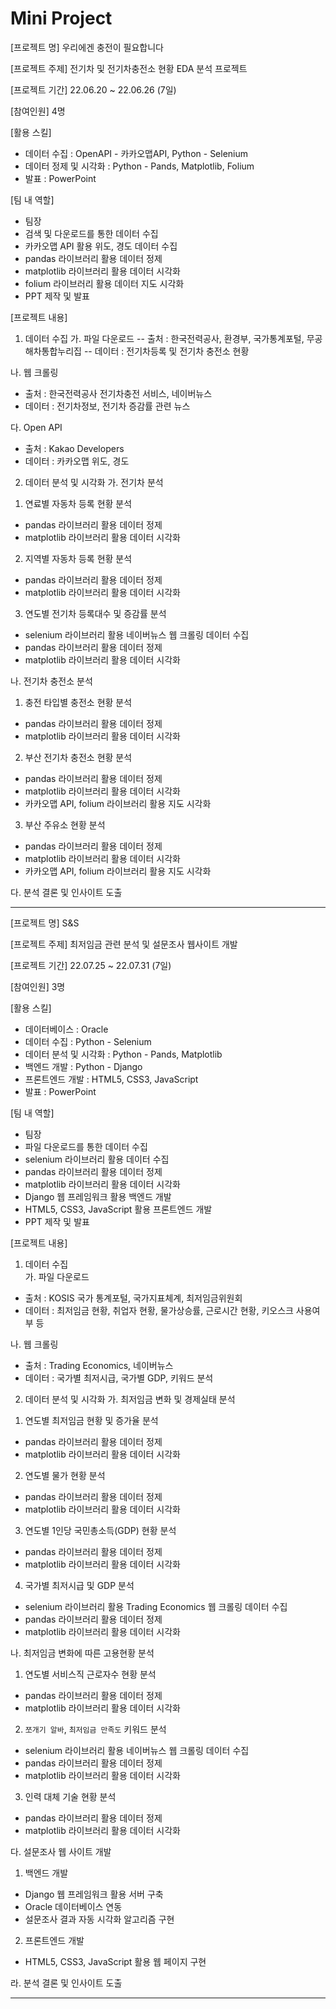# Mini Project
[프로젝트 명]
우리에겐 충전이 필요합니다

[프로젝트 주제]
전기차 및 전기차충전소 현황 EDA 분석 프로젝트

[프로젝트 기간]
22.06.20 ~ 22.06.26 (7일)

[참여인원]
4명

[활용 스킬]
- 데이터 수집 : OpenAPI - 카카오맵API, Python - Selenium
- 데이터 정제 및 시각화 : Python - Pands, Matplotlib, Folium
- 발표 : PowerPoint

[팀 내 역할]
- 팀장
- 검색 및 다운로드를 통한 데이터 수집
- 카카오맵 API 활용 위도, 경도 데이터 수집
- pandas 라이브러리 활용 데이터 정제
- matplotlib 라이브러리 활용 데이터 시각화
- folium 라이브러리 활용 데이터 지도 시각화
- PPT 제작 및 발표

[프로젝트 내용]
1. 데이터 수집
가. 파일 다운로드
-- 출처 : 한국전력공사, 환경부, 국가통계포털, 무공해차통합누리집
-- 데이터 : 전기차등록 및 전기차 충전소 현황

나. 웹 크롤링
- 출처 : 한국전력공사 전기차충전 서비스, 네이버뉴스
- 데이터 : 전기차정보, 전기차 증감률 관련 뉴스

다. Open API
- 출처 : Kakao Developers
- 데이터 : 카카오맵 위도, 경도

2. 데이터 분석 및 시각화
가. 전기차 분석
1) 연료별 자동차 등록 현황 분석
- pandas 라이브러리 활용 데이터 정제
- matplotlib 라이브러리 활용 데이터 시각화
2) 지역별 자동차 등록 현황 분석
- pandas 라이브러리 활용 데이터 정제
- matplotlib 라이브러리 활용 데이터 시각화
3) 연도별 전기차 등록대수 및 증감률 분석
- selenium 라이브러리 활용 네이버뉴스 웹 크롤링 데이터 수집
- pandas 라이브러리 활용 데이터 정제
- matplotlib 라이브러리 활용 데이터 시각화

나. 전기차 충전소 분석
1) 충전 타입별 충전소 현황 분석
- pandas 라이브러리 활용 데이터 정제
- matplotlib 라이브러리 활용 데이터 시각화
2) 부산 전기차 충전소 현황 분석
- pandas 라이브러리 활용 데이터 정제
- matplotlib 라이브러리 활용 데이터 시각화
- 카카오맵 API, folium 라이브러리 활용 지도 시각화
3) 부산 주유소 현황 분석
- pandas 라이브러리 활용 데이터 정제
- matplotlib 라이브러리 활용 데이터 시각화
- 카카오맵 API, folium 라이브러리 활용 지도 시각화

다. 분석 결론 및 인사이트 도출

------------------------------------------------------------------------------------------------------------------------------------------------
[프로젝트 명]
S&S

[프로젝트 주제]
최저임금 관련 분석 및 설문조사 웹사이트 개발

[프로젝트 기간]
22.07.25 ~ 22.07.31 (7일)

[참여인원]
3명

[활용 스킬]
- 데이터베이스 : Oracle
- 데이터 수집 : Python - Selenium
- 데이터 분석 및 시각화 : Python - Pands, Matplotlib
- 백엔드 개발 : Python - Django
- 프론트엔드 개발 : HTML5, CSS3, JavaScript
- 발표 : PowerPoint

[팀 내 역할]
- 팀장
- 파일 다운로드를 통한 데이터 수집
- selenium 라이브러리 활용 데이터 수집
- pandas 라이브러리 활용 데이터 정제
- matplotlib 라이브러리 활용 데이터 시각화
- Django 웹 프레임워크 활용 백엔드 개발
- HTML5, CSS3, JavaScript 활용 프론트엔드 개발
- PPT 제작 및 발표

[프로젝트 내용]
1. 데이터 수집<br>
가. 파일 다운로드
- 출처 : KOSIS 국가 통계포털, 국가지표체계, 최저임금위원회
- 데이터 : 최저임금 현황, 취업자 현황, 물가상승률, 근로시간 현황, 키오스크 사용여부 등

나. 웹 크롤링
- 출처 : Trading Economics, 네이버뉴스
- 데이터 : 국가별 최저시급, 국가별 GDP, 키워드 분석

2. 데이터 분석 및 시각화
가. 최저임금 변화 및 경제실태 분석
1) 연도별 최저임금 현황 및 증가율 분석
- pandas 라이브러리 활용 데이터 정제
- matplotlib 라이브러리 활용 데이터 시각화
2) 연도별 물가 현황 분석
- pandas 라이브러리 활용 데이터 정제
- matplotlib 라이브러리 활용 데이터 시각화
3) 연도별 1인당 국민총소득(GDP) 현황 분석
- pandas 라이브러리 활용 데이터 정제
- matplotlib 라이브러리 활용 데이터 시각화
4) 국가별 최저시급 및 GDP 분석
- selenium 라이브러리 활용 Trading Economics 웹 크롤링 데이터 수집
- pandas 라이브러리 활용 데이터 정제
- matplotlib 라이브러리 활용 데이터 시각화

나. 최저임금 변화에 따른 고용현황 분석
1) 연도별 서비스직 근로자수 현황 분석
- pandas 라이브러리 활용 데이터 정제
- matplotlib 라이브러리 활용 데이터 시각화
2) `쪼개기 알바`, `최저임금 만족도` 키워드 분석
- selenium 라이브러리 활용 네이버뉴스 웹 크롤링 데이터 수집
- pandas 라이브러리 활용 데이터 정제
- matplotlib 라이브러리 활용 데이터 시각화
3) 인력 대체 기술 현황 분석
- pandas 라이브러리 활용 데이터 정제
- matplotlib 라이브러리 활용 데이터 시각화

다. 설문조사 웹 사이트 개발
1) 백엔드 개발
- Django 웹 프레임워크 활용 서버 구축
- Oracle 데이터베이스 연동
- 설문조사 결과 자동 시각화 알고리즘 구현
2) 프론트엔드 개발
- HTML5, CSS3, JavaScript 활용 웹 페이지 구현

라. 분석 결론 및 인사이트 도출

-----------------------------------------------------------------------------------------------------------------------------------------------
